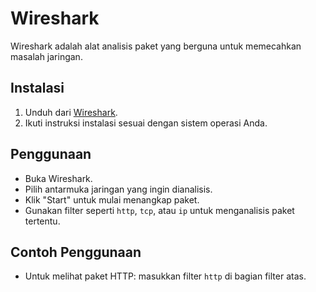# Wireshark

Wireshark adalah alat analisis paket yang berguna untuk memecahkan masalah jaringan.

## Instalasi
1. Unduh dari [Wireshark](https://www.wireshark.org/download.html).
2. Ikuti instruksi instalasi sesuai dengan sistem operasi Anda.

## Penggunaan
- Buka Wireshark.
- Pilih antarmuka jaringan yang ingin dianalisis.
- Klik "Start" untuk mulai menangkap paket.
- Gunakan filter seperti `http`, `tcp`, atau `ip` untuk menganalisis paket tertentu.

## Contoh Penggunaan
- Untuk melihat paket HTTP: masukkan filter `http` di bagian filter atas.

